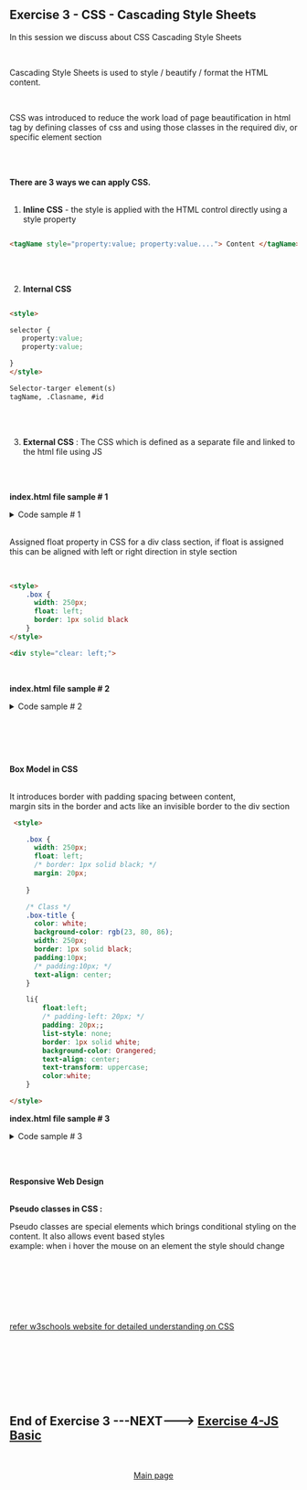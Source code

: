 ## Exercise 3 - CSS - Cascading Style Sheets

In this session we discuss about CSS Cascading Style Sheets

</br>

Cascading Style Sheets is used to style / beautify / format the HTML content.

</br>

CSS was introduced to reduce the work load of page beautification in html tag by defining classes of css and using those classes in the required div, or specific element section 

</br></br>

**There are 3 ways we can apply CSS.**
</br></br>

1. **Inline CSS** - the style is applied with the HTML control directly using a style property

```html

<tagName style="property:value; property:value...."> Content </tagName>

```

</br></br>

2. **Internal CSS**

```html

<style>

selector {
   property:value;
   property:value;

}
</style>

Selector-targer element(s)
tagName, .Clasname, #id

```

</br></br>

3. **External CSS** : The CSS which is defined as a separate file and linked to the html file using JS 

</br></br>

**index.html file sample # 1**
</br>

<details>
<summary> Code sample # 1 </summary>
</br>
</br>

```html

<html>

<head>
    <script>
    </script>

<!-- MetaData info for webpage -->

<meta name="encoding" content="utf-8" />
<meta name="description" content="Basic HTML5 learning web page" />
<meta name="Author" content="Dante" />
<meta name="keywords" content="HTML5 learn html tutorials" />

<!-- internal CSS -->
<style>

/* Html tag */ 
    h2{ color: white;       
    border: 4px dotted ;
    }

/* Html tag */    
    p{ color: rgb(0, 0, 0) ; border: 1px ; border-style : inset ;
    }

/* Class */    
    .box-content{
      color: white;
      background-color: teal;
      width: 300;
      border: 1px solid black;
    }

/* ID */
    #idUser{ background-color: black;
             color: yellowgreen;
    }

/* ID */
    #idPass{ background-color: darkblue;
             color: yellow;
    }

/* Class */
    .abbr{
      font-family: cursive ;
      color: yellow;
      font: bolder;
    }

</style>

</head>

<body>
  
<!-- inline CSS -->  
<body style="background-color: rgb(12, 112, 212);">

<!-- <body style="background-color: yellowgreen;"> -->

<div class="box">
<div class="box-title">
<!-- inline element container tag SPAN-->  
  <h2>What is <Span class="abbr">HTML</span></h2>
</div>

<div class="box-content">
  <p> HTML stands for
      <b><em>
          Hyper Text Markup Language
      </em>
  </b>, it is used for designign static web content
  </p>
</div>  
</div>

<div class="box">
  <div class="box-title">
<!-- inline element container tag SPAN-->  
  <h2>What is <Span class="abbr">CSS</Span></h2>
</div>

<div class="box-content">  
  <p> 
  CSS stands for Cascading Style Sheets, It is used to style / beautify our content
  </p>
</div>  
</div>

<div class="box">
  <div class="box-title">
<!-- inline element container tag SPAN-->    
  <h2>What is <Span class="abbr">JS</Span></h2>
</div>

<div class="box-content">   
  <p> 
  JS stands for Java Script, it is teh browser's programming lanaguage
  </p> 
</div>  
</div>


<br><br><br>

    <!-- Form with action definition-->
    <form method="GET" action="https://www.gmail.com">

      <label>User Name</label>
      <input id="idUser" name="usr">

      <br><br>

      <label>Password</label>
      <input id="idPass" name="pass" type="password">

      <br><br>
      <!-- this SUBMIT button will take the values mentioend with type name for input fields-->
      <input type="submit"><br>
  </form>

</body>

</html>

```
</br>
</details>

</br>

Assigned float property in CSS for a div class section, if float is assigned this can be aligned with left or right direction in style section
</br> </br> 

```html

<style>  
    .box {
      width: 250px;
      float: left;
      border: 1px solid black
    }
</style>

<div style="clear: left;">

```

</br>

**index.html file sample # 2**
</br>

<details>
<summary> Code sample # 2 </summary>
</br>
</br>

```html

<html>

<head>
  <script>
  </script>

  <!-- MetaData info for webpage -->

  <meta name="encoding" content="utf-8" />
  <meta name="description" content="Basic HTML5 learning web page" />
  <meta name="Author" content="Dante" />
  <meta name="keywords" content="HTML5 learn html tutorials" />

  <!-- internal CSS -->
  <style>
    /* Html tag */
    h2 {
      color: white;
      /*
      border: 4px dotted;
      */
    }

    h3 {
      color: white;
      /*
      border: 4px dotted;
      */
    }

    /* Class */
    .box {
      width: 250px;
      float: left;
      border: 1px solid black
    }

    /* Html tag */
    p {
      color: rgb(0, 0, 0);
      border: 1px;
      border-style: inset;
    }

    /* Class */
    .box-content {
      color: white;
      background-color: teal;
      width: 250px;
      height: 200px;
      border: 1px solid black;
    }

    /* ID */
    #idUser {
      background-color: black;
      color: yellowgreen;
    }

    /* ID */
    #idPass {
      background-color: darkblue;
      color: yellow;
    }

    /* Class */
    .abbr {
      font-family: cursive;
      color: yellow;
      font: bolder;
    }
  </style>

</head>

<body>

  <!-- inline CSS -->

  <body style="background-color: rgb(12, 112, 212);">

    <!-- <body style="background-color: yellowgreen;"> -->

    <div class="box">
      <div class="box-title">
        <h2>What is <Span class="abbr">HTML</span></h2>
      </div>

      <div class="box-content">
        <p> HTML stands for
          <b><em>
              Hyper Text Markup Language
            </em>
          </b>, it is used for designign static web content
        </p>
      </div>
    </div>

    <div class="box">
      <div class="box-title">
        <h2>What is <Span class="abbr">CSS</Span></h2>
      </div>

      <div class="box-content">
        <p>
          CSS stands for Cascading Style Sheets, It is used to style / beautify our content
        </p>
      </div>
    </div>

    <div class="box">
      <div class="box-title">
        <h2>What is <Span class="abbr">JS</Span></h2>
      </div>

      <div class="box-content">
        <p>
          JS stands for Java Script, it is teh browser's programming lanaguage
        </p>
      </div>
    </div>

 
    <!-- Form with action definition-->
    <form method="GET" action="https://www.gmail.com">

      <div style="clear: left;">
      </div>
      <h3>Personal details</h3>
      <!-- <br><br> -->
      <div>
        <div>
          <label>Username</label>
          <input id="idUser" name="usr">
        </div>
        <!-- <br><br> -->
        <div>
          <label>Password</label>
          <input id="idPass" name="pass" type="password">
        </div>
        <!-- <br><br> -->
        <!-- this SUBMIT button will take the values mentioend with type name for input fields-->
        <div></div>
        <input type="submit"><br>
      </div>
      </div>
    </form>

  </body>

</html>

```

</br></br>
</details>

</br></br>

</br>

**Box Model in CSS**
</br> </br> 

It introduces border with padding spacing between content, 
</br> margin sits in the border and acts like an invisible border to the div section 

```html
 <style>

    .box {
      width: 250px;
      float: left;
      /* border: 1px solid black; */
      margin: 20px;
      
    }

    /* Class */
    .box-title {
      color: white;
      background-color: rgb(23, 80, 86);
      width: 250px;
      border: 1px solid black;
      padding:10px;
      /* padding:10px; */
      text-align: center;
    }

    li{
        float:left;
        /* padding-left: 20px; */
        padding: 20px;;
        list-style: none;
        border: 1px solid white;
        background-color: Orangered;
        text-align: center;
        text-transform: uppercase;
        color:white;
    }

</style>

```

**index.html file sample # 3**
</br>

<details>
<summary> Code sample # 3 </summary>
</br>
</br>

```html

<html>

<head>
  <script>
  </script>

  <!-- MetaData info for webpage -->

  <meta name="encoding" content="utf-8" />
  <meta name="description" content="Basic HTML5 learning web page" />
  <meta name="Author" content="Dante" />
  <meta name="keywords" content="HTML5 learn html tutorials" />

  <!-- internal CSS -->
  <style>
    /* Html tag */
    h2 {
      color: white;
      /*
      border: 4px dotted;
      */
    }

    h3 {
      color: white;
      /*
      border: 4px dotted;
      */
    }

    /* Class */
    .box {
      width: 250px;
      float: left;
      /* border: 1px solid black; */
      margin: 20px;

    }

    /* Class */
    .box-title {
      color: white;
      background-color: rgb(23, 80, 86);
      width: 250px;
      border: 1px solid black;
      padding: 10px;
      /* padding:10px; */
      text-align: center;
    }

    /* Class */
    .box-content {
      color: white;
      background-color: teal;
      width: 250px;
      height: 200px;
      border: 1px solid black;
      padding: 10px;
    }

    /* Html tag */
    /* p {
      color: rgb(0, 0, 0);
      border: 1px;
      border-style: inset;
    } */

    /* ID */
    #idUser {
      background-color: black;
      color: yellowgreen;
    }

    /* ID */
    #idPass {
      background-color: darkblue;
      color: yellow;
    }

    /* Class */
    .abbr {
      font-family: cursive;
      color: yellow;
      font: bolder;
    }

    li{
        float:left;
        /* padding-left: 20px; */
        padding: 20px;;
        list-style: none;
        border: 1px solid white;
        background-color: Orangered;
        text-align: center;
        text-transform: uppercase;
        color:white;
    }

  </style>

</head>

<body>

  <!-- inline CSS -->

  <body style="background-color: rgb(12, 112, 212);">

    <!-- <body style="background-color: yellowgreen;"> -->

    <div class="box">
      <div class="box-title">
        <h2>What is <Span class="abbr">HTML</span></h2>
      </div>

      <div class="box-content">
        <p> HTML stands for
          <b><em>
              Hyper Text Markup Language
            </em>
          </b>, it is used for designign static web content
        </p>
      </div>
    </div>

    <div class="box">
      <div class="box-title">
        <h2>What is <Span class="abbr">CSS</Span></h2>
      </div>

      <div class="box-content">
        <p>
          CSS stands for <em><b>Cascading Style Sheets</b></em>, It is used to style / beautify our content
        </p>
      </div>
    </div>

    <div class="box">
      <div class="box-title">
        <h2>What is <Span class="abbr">JS</Span></h2>
      </div>

      <div class="box-content">
        <p>
          JS stands for <em><b>Java Script</b></em>, it is teh browser's programming lanaguage
        </p>
      </div>
    </div>


    <div style="clear: left;">
    </div>
    <ul>
      <a href="https://github.com/Octavius-Dante/Nova-Proxima-">
        <li>ABAP on Hana</li>
      </a>
      <a href="https://github.com/Octavius-Dante/Arthelais">
        <li>Ui5 and Fiori</li>
      </a>
      <a href="https://github.com/Octavius-Dante/Nova-Prime">
        <li>Restful ABAP</li>
      </a>
      <a href="https://github.com/Octavius-Dante/Tetra_Proxima">
        <li>SAP BTP Cloud</li>
      </a>
    </ul>


    <!-- Form with action definition-->
    <form method="GET" action="https://www.gmail.com">

      <div style="clear: left;">
      </div>
      <h3>Personal details</h3>
      <!-- <br><br> -->
      <div>
        <div>
          <label>Username</label>
          <input id="idUser" name="usr">
        </div>
        <!-- <br><br> -->
        <div>
          <label>Password</label>
          <input id="idPass" name="pass" type="password">
        </div>
        <!-- <br><br> -->
        <!-- this SUBMIT button will take the values mentioend with type name for input fields-->
        <div></div>
        <input type="submit"><br>
      </div>
      </div>
    </form>

  </body>

</html>

```

</br></br>
</details>

</br> </br> 

**Responsive Web Design**
</br></br>

**Pseudo classes in CSS :**
</br> 

Pseudo classes are special elements which brings conditional styling on the content. It also allows event based styles 
</br>  example: when i hover the mouse on an element the style should change

</br> </br> 

```html

```

</br> </br> 

[refer w3schools website for detailed understanding on CSS](https://www.w3schools.com)


</br></br>
</br></br>
</br></br>

## End of Exercise 3 ---NEXT---> <a href="https://github.com/Octavius-Dante/Arthelais/tree/main/ex_4"> Exercise 4-JS Basic </a>
</br>
<p align="center"> <a href="https://github.com/Octavius-Dante/Arthelais/tree/main"> Main page </a> </p>


<!--

<details>
<summary> <b> ALL CODE CHANGES - TODAY SESSION </b> </summary>
</br>
</br>

</br>
</br>
<img src="./files/capmd12-96a.png" >
</br>
</br>
</details>

-->